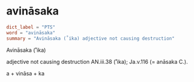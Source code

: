 # avināsaka

``` toml
dict_label = "PTS"
word = "avināsaka"
summary = "Avināsaka (˚ika) adjective not causing destruction"
```

Avināsaka (˚ika)

adjective not causing destruction AN.iii.38 (˚ika); Ja.v.116 (= anāsaka C.).

a \+ vināsa \+ ka

